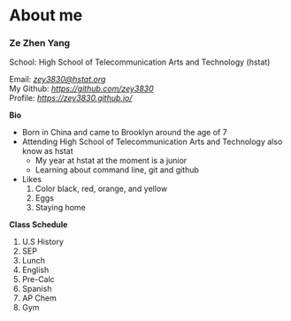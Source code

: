 # About me

### Ze Zhen Yang

School: High School of Telecommunication Arts and Technology (hstat)

Email: *zey3830@hstat.org*  
My Github: *https://github.com/zey3830*  
Profile: *https://zey3830.github.io/*

**Bio**

* Born in China and came to Brooklyn around the age of 7
* Attending High School of Telecommunication Arts and Technology also know as hstat
  * My year at hstat at the moment is a junior 
  * Learning about command line, git and github
* Likes
    1. Color black, red, orange, and yellow
    2. Eggs
    3. Staying home

**Class Schedule**

1. U.S History  
2. SEP  
3. Lunch  
4. English  
5. Pre-Calc  
6. Spanish  
7. AP Chem  
8. Gym



